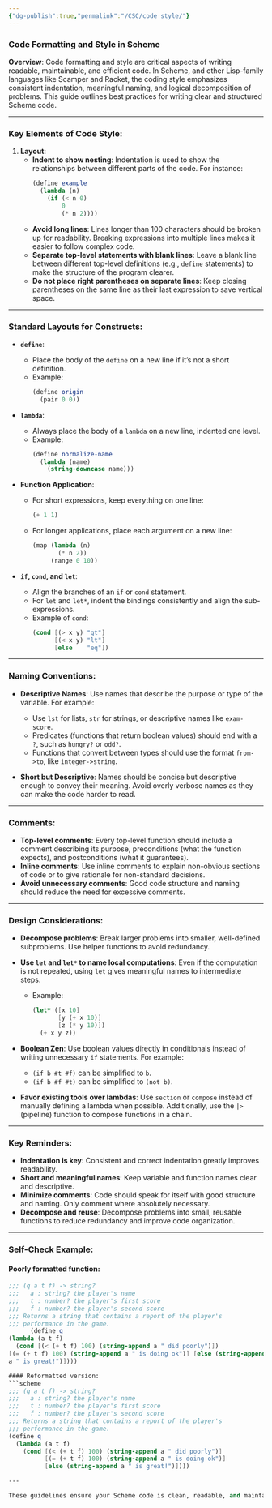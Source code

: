 ```yaml
---
{"dg-publish":true,"permalink":"/CSC/code style/"}
---
```


### **Code Formatting and Style in Scheme**

**Overview**:
Code formatting and style are critical aspects of writing readable, maintainable, and efficient code. In Scheme, and other Lisp-family languages like Scamper and Racket, the coding style emphasizes consistent indentation, meaningful naming, and logical decomposition of problems. This guide outlines best practices for writing clear and structured Scheme code.

---

### **Key Elements of Code Style**:

1. **Layout**:
   - **Indent to show nesting**: Indentation is used to show the relationships between different parts of the code. For instance:
     ```scheme
     (define example
       (lambda (n)
         (if (< n 0)
             0
             (* n 2))))
     ```
   - **Avoid long lines**: Lines longer than 100 characters should be broken up for readability. Breaking expressions into multiple lines makes it easier to follow complex code.
   - **Separate top-level statements with blank lines**: Leave a blank line between different top-level definitions (e.g., `define` statements) to make the structure of the program clearer.
   - **Do not place right parentheses on separate lines**: Keep closing parentheses on the same line as their last expression to save vertical space.

---

### **Standard Layouts for Constructs**:

- **`define`**:
  - Place the body of the `define` on a new line if it’s not a short definition.
  - Example:
    ```scheme
    (define origin
      (pair 0 0))
    ```

- **`lambda`**:
  - Always place the body of a `lambda` on a new line, indented one level.
  - Example:
    ```scheme
    (define normalize-name
      (lambda (name)
        (string-downcase name)))
    ```

- **Function Application**:
  - For short expressions, keep everything on one line:
    ```scheme
    (+ 1 1)
    ```
  - For longer applications, place each argument on a new line:
    ```scheme
    (map (lambda (n)
           (* n 2))
         (range 0 10))
    ```

- **`if`, `cond`, and `let`**:
  - Align the branches of an `if` or `cond` statement.
  - For `let` and `let*`, indent the bindings consistently and align the sub-expressions.
  - Example of `cond`:
    ```scheme
    (cond [(> x y) "gt"]
          [(< x y) "lt"]
          [else    "eq"])
    ```

---

### **Naming Conventions**:

- **Descriptive Names**: Use names that describe the purpose or type of the variable. For example:
  - Use `lst` for lists, `str` for strings, or descriptive names like `exam-score`.
  - Predicates (functions that return boolean values) should end with a `?`, such as `hungry?` or `odd?`.
  - Functions that convert between types should use the format `from->to`, like `integer->string`.

- **Short but Descriptive**: Names should be concise but descriptive enough to convey their meaning. Avoid overly verbose names as they can make the code harder to read.

---

### **Comments**:

- **Top-level comments**: Every top-level function should include a comment describing its purpose, preconditions (what the function expects), and postconditions (what it guarantees).
- **Inline comments**: Use inline comments to explain non-obvious sections of code or to give rationale for non-standard decisions.
- **Avoid unnecessary comments**: Good code structure and naming should reduce the need for excessive comments.

---

### **Design Considerations**:

- **Decompose problems**: Break larger problems into smaller, well-defined subproblems. Use helper functions to avoid redundancy.
- **Use `let` and `let*` to name local computations**: Even if the computation is not repeated, using `let` gives meaningful names to intermediate steps.
  - Example:
    ```scheme
    (let* ([x 10]
           [y (+ x 10)]
           [z (* y 10)])
      (+ x y z))
    ```

- **Boolean Zen**: Use boolean values directly in conditionals instead of writing unnecessary `if` statements. For example:
  - `(if b #t #f)` can be simplified to `b`.
  - `(if b #f #t)` can be simplified to `(not b)`.

- **Favor existing tools over lambdas**: Use `section` or `compose` instead of manually defining a lambda when possible. Additionally, use the `|>` (pipeline) function to compose functions in a chain.

---

### **Key Reminders**:

- **Indentation is key**: Consistent and correct indentation greatly improves readability.
- **Short and meaningful names**: Keep variable and function names clear and descriptive.
- **Minimize comments**: Code should speak for itself with good structure and naming. Only comment where absolutely necessary.
- **Decompose and reuse**: Decompose problems into small, reusable functions to reduce redundancy and improve code organization.

---

### **Self-Check Example**:

#### Poorly formatted function:
```scheme
;;; (q a t f) -> string?
;;;   a : string? the player's name
;;;   t : number? the player's first score
;;;   f : number? the player's second score
;;; Returns a string that contains a report of the player's
;;; performance in the game.
      (define q
(lambda (a t f)
  (cond [(< (+ t f) 100) (string-append a " did poorly")])
[(= (+ t f) 100) (string-append a " is doing ok")] [else (string-append 
a " is great!")])))

#### Reformatted version:
```scheme
;;; (q a t f) -> string?
;;;   a : string? the player's name
;;;   t : number? the player's first score
;;;   f : number? the player's second score
;;; Returns a string that contains a report of the player's
;;; performance in the game.
(define q
  (lambda (a t f)
    (cond [(< (+ t f) 100) (string-append a " did poorly")]
          [(= (+ t f) 100) (string-append a " is doing ok")]
          [else (string-append a " is great!")])))

---

These guidelines ensure your Scheme code is clean, readable, and maintainable, following established conventions for the language.